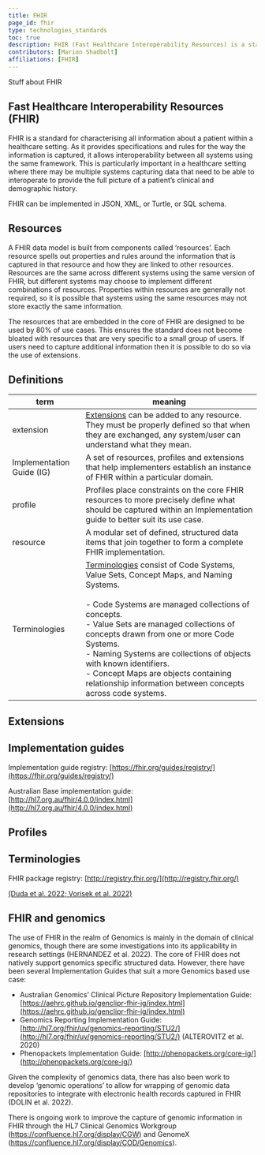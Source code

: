 ```yaml
---
title: FHIR
page_id: fhir
type: technologies_standards
toc: true
description: FHIR (Fast Healthcare Interoperability Resources) is a standard for exchanging healthcare information electronically. 
contributors: [Marion Shadbolt]
affiliations: [FHIR]
---
```


Stuff about FHIR

## Fast Healthcare Interoperability Resources (FHIR)

FHIR is a standard for characterising all information about a patient within a healthcare setting. As it provides specifications and rules for the way the information is captured, it allows interoperability between all systems using the same framework. This is particularly important in a healthcare setting where there may be multiple systems capturing data that need to be able to interoperate to provide the full picture of a patient’s clinical and demographic history.

FHIR can be implemented in JSON, XML, or Turtle, or SQL schema.

## Resources

A FHIR data model is built from components called ‘resources’. Each resource spells out properties and rules around the information that is captured in that resource and how they are linked to other resources. Resources are the same across different systems using the same version of FHIR, but different systems may choose to implement different combinations of resources. Properties within resources are generally not required, so it is possible that systems using the same resources may not store exactly the same information.

The resources that are embedded in the core of FHIR are designed to be used by 80% of use cases. This ensures the standard does not become bloated with resources that are very specific to a small group of users. If users need to capture additional information then it is possible to do so via the use of extensions.

## Definitions

| term | meaning |
|---|---|
| extension | [Extensions](http://hl7.org/fhir/extensibility.html) can be added to any resource. They must be properly defined so that when they are exchanged, any system/user can understand what they mean. |
| Implementation Guide (IG) | A set of resources, profiles and extensions that help implementers establish an instance of FHIR within a particular domain. |
| profile | Profiles place constraints on the core FHIR resources to more precisely define what should be captured within an Implementation guide to better suit its use case. |
| resource | A modular set of defined, structured data items that join together to form a complete FHIR implementation. |
| Terminologies | [Terminologies](https://terminology.hl7.org/documentation.html#content) consist of Code Systems, Value Sets, Concept Maps, and Naming Systems. <br><br>- Code Systems are managed collections of concepts. <br>- Value Sets are managed collections of concepts drawn from one or more Code Systems. <br>- Naming Systems are collections of objects with known identifiers. <br>- Concept Maps are objects containing relationship information between concepts across code systems. |

## Extensions

## Implementation guides

Implementation guide registry: [https://fhir.org/guides/registry/](https://fhir.org/guides/registry/)

Australian Base implementation guide: [http://hl7.org.au/fhir/4.0.0/index.html](http://hl7.org.au/fhir/4.0.0/index.html)

## Profiles

## Terminologies

FHIR package registry: [http://registry.fhir.org/](http://registry.fhir.org/)

[(Duda et al. 2022; Vorisek et al. 2022)](https://www.zotero.org/google-docs/?hRYB0H)

## FHIR and genomics

The use of FHIR in the realm of Genomics is mainly in the domain of clinical genomics, though there are some investigations into its applicability in research settings (HERNANDEZ et al. 2022). The core of FHIR does not natively support genomics specific structured data. However, there have been several Implementation Guides that suit a more Genomics based use case:

- Australian Genomics’ Clinical Picture Repository Implementation Guide: [https://aehrc.github.io/genclipr-fhir-ig/index.html](https://aehrc.github.io/genclipr-fhir-ig/index.html)
- Genomics Reporting Implementation Guide: [http://hl7.org/fhir/uv/genomics-reporting/STU2/](http://hl7.org/fhir/uv/genomics-reporting/STU2/) (ALTEROVITZ et al. 2020)
- Phenopackets Implementation Guide: [http://phenopackets.org/core-ig/](http://phenopackets.org/core-ig/)

Given the complexity of genomics data, there has also been work to develop ‘genomic operations’ to allow for wrapping of genomic data repositories to integrate with electronic health records captured in FHIR (DOLIN et al. 2022).

There is ongoing work to improve the capture of genomic information in FHIR through the HL7 Clinical Genomics Workgroup (https://confluence.hl7.org/display/CGW) and GenomeX (https://confluence.hl7.org/display/COD/Genomics).
